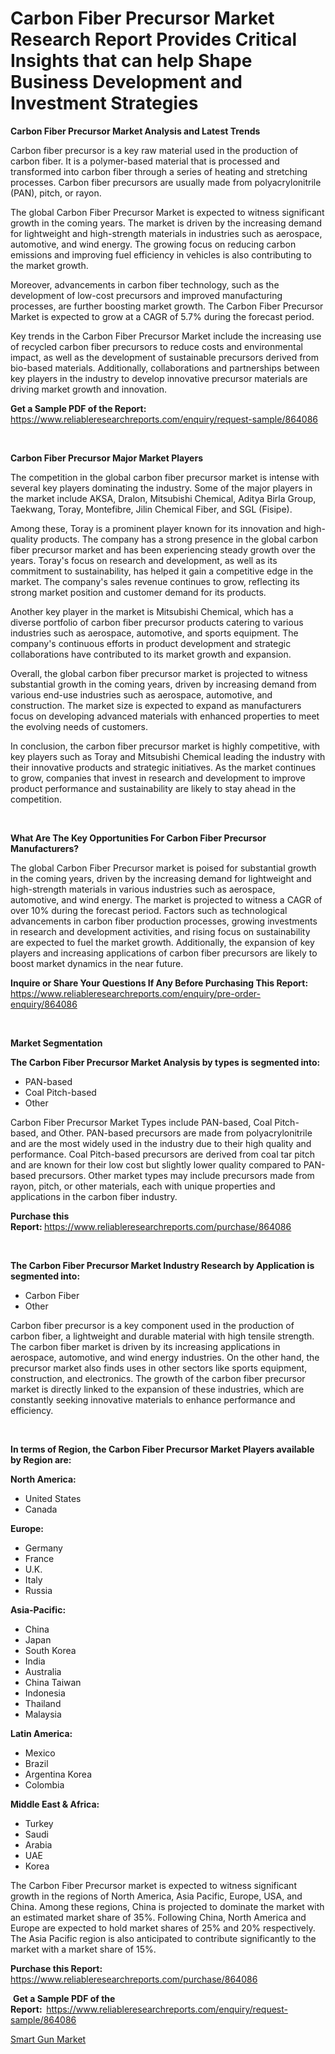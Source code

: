 <p><h1>Carbon Fiber Precursor Market Research Report Provides Critical Insights that can help Shape Business Development and Investment Strategies</h1></p><p><strong>Carbon Fiber Precursor Market Analysis and Latest Trends</strong></p>
<p><p>Carbon fiber precursor is a key raw material used in the production of carbon fiber. It is a polymer-based material that is processed and transformed into carbon fiber through a series of heating and stretching processes. Carbon fiber precursors are usually made from polyacrylonitrile (PAN), pitch, or rayon.</p><p>The global Carbon Fiber Precursor Market is expected to witness significant growth in the coming years. The market is driven by the increasing demand for lightweight and high-strength materials in industries such as aerospace, automotive, and wind energy. The growing focus on reducing carbon emissions and improving fuel efficiency in vehicles is also contributing to the market growth.</p><p>Moreover, advancements in carbon fiber technology, such as the development of low-cost precursors and improved manufacturing processes, are further boosting market growth. The Carbon Fiber Precursor Market is expected to grow at a CAGR of 5.7% during the forecast period.</p><p>Key trends in the Carbon Fiber Precursor Market include the increasing use of recycled carbon fiber precursors to reduce costs and environmental impact, as well as the development of sustainable precursors derived from bio-based materials. Additionally, collaborations and partnerships between key players in the industry to develop innovative precursor materials are driving market growth and innovation.</p></p>
<p><strong>Get a Sample PDF of the Report:&nbsp;</strong> <a href="https://www.reliableresearchreports.com/enquiry/request-sample/864086">https://www.reliableresearchreports.com/enquiry/request-sample/864086</a></p>
<p>&nbsp;</p>
<p><strong>Carbon Fiber Precursor Major Market Players</strong></p>
<p><p>The competition in the global carbon fiber precursor market is intense with several key players dominating the industry. Some of the major players in the market include AKSA, Dralon, Mitsubishi Chemical, Aditya Birla Group, Taekwang, Toray, Montefibre, Jilin Chemical Fiber, and SGL (Fisipe).</p><p>Among these, Toray is a prominent player known for its innovation and high-quality products. The company has a strong presence in the global carbon fiber precursor market and has been experiencing steady growth over the years. Toray's focus on research and development, as well as its commitment to sustainability, has helped it gain a competitive edge in the market. The company's sales revenue continues to grow, reflecting its strong market position and customer demand for its products.</p><p>Another key player in the market is Mitsubishi Chemical, which has a diverse portfolio of carbon fiber precursor products catering to various industries such as aerospace, automotive, and sports equipment. The company's continuous efforts in product development and strategic collaborations have contributed to its market growth and expansion.</p><p>Overall, the global carbon fiber precursor market is projected to witness substantial growth in the coming years, driven by increasing demand from various end-use industries such as aerospace, automotive, and construction. The market size is expected to expand as manufacturers focus on developing advanced materials with enhanced properties to meet the evolving needs of customers.</p><p>In conclusion, the carbon fiber precursor market is highly competitive, with key players such as Toray and Mitsubishi Chemical leading the industry with their innovative products and strategic initiatives. As the market continues to grow, companies that invest in research and development to improve product performance and sustainability are likely to stay ahead in the competition.</p></p>
<p>&nbsp;</p>
<p><strong>What Are The Key Opportunities For Carbon Fiber Precursor Manufacturers?</strong></p>
<p><p>The global Carbon Fiber Precursor market is poised for substantial growth in the coming years, driven by the increasing demand for lightweight and high-strength materials in various industries such as aerospace, automotive, and wind energy. The market is projected to witness a CAGR of over 10% during the forecast period. Factors such as technological advancements in carbon fiber production processes, growing investments in research and development activities, and rising focus on sustainability are expected to fuel the market growth. Additionally, the expansion of key players and increasing applications of carbon fiber precursors are likely to boost market dynamics in the near future.</p></p>
<p><strong>Inquire or Share Your Questions If Any Before Purchasing This Report:</strong> <a href="https://www.reliableresearchreports.com/enquiry/pre-order-enquiry/864086">https://www.reliableresearchreports.com/enquiry/pre-order-enquiry/864086</a></p>
<p>&nbsp;</p>
<p><strong>Market Segmentation</strong></p>
<p><strong>The Carbon Fiber Precursor Market Analysis by types is segmented into:</strong></p>
<p><ul><li>PAN-based</li><li>Coal Pitch-based</li><li>Other</li></ul></p>
<p><p>Carbon Fiber Precursor Market Types include PAN-based, Coal Pitch-based, and Other. PAN-based precursors are made from polyacrylonitrile and are the most widely used in the industry due to their high quality and performance. Coal Pitch-based precursors are derived from coal tar pitch and are known for their low cost but slightly lower quality compared to PAN-based precursors. Other market types may include precursors made from rayon, pitch, or other materials, each with unique properties and applications in the carbon fiber industry.</p></p>
<p><strong>Purchase this Report:&nbsp;</strong><a href="https://www.reliableresearchreports.com/purchase/864086">https://www.reliableresearchreports.com/purchase/864086</a></p>
<p>&nbsp;</p>
<p><strong>The Carbon Fiber Precursor Market Industry Research by Application is segmented into:</strong></p>
<p><ul><li>Carbon Fiber</li><li>Other</li></ul></p>
<p><p>Carbon fiber precursor is a key component used in the production of carbon fiber, a lightweight and durable material with high tensile strength. The carbon fiber market is driven by its increasing applications in aerospace, automotive, and wind energy industries. On the other hand, the precursor market also finds uses in other sectors like sports equipment, construction, and electronics. The growth of the carbon fiber precursor market is directly linked to the expansion of these industries, which are constantly seeking innovative materials to enhance performance and efficiency.</p></p>
<p>&nbsp;</p>
<p><strong>In terms of Region, the Carbon Fiber Precursor Market Players available by Region are:</strong></p>
<p>
    <p> <strong> North America: </strong>
        <ul>
            <li>United States</li>
            <li>Canada</li>
        </ul>
        </p> 
    <p> <strong> Europe: </strong>
        <ul>
            <li>Germany</li>
            <li>France</li>
            <li>U.K.</li>
            <li>Italy</li>
            <li>Russia</li>
        </ul>
        </p> 
    <p> <strong> Asia-Pacific: </strong>
        <ul>
            <li>China</li>
            <li>Japan</li>
            <li>South Korea</li>
            <li>India</li>
            <li>Australia</li>
            <li>China Taiwan</li>
            <li>Indonesia</li>
            <li>Thailand</li>
            <li>Malaysia</li>
        </ul>
        </p> 
    <p> <strong> Latin America: </strong>
        <ul>
            <li>Mexico</li>
            <li>Brazil</li>
            <li>Argentina Korea</li>
            <li>Colombia</li>
        </ul>
        </p> 
    <p> <strong> Middle East & Africa: </strong>
        <ul>
            <li>Turkey</li>
            <li>Saudi</li>
            <li>Arabia</li>
            <li>UAE</li>
            <li>Korea</li>
        </ul>
    </p>
    </p>
<p><p>The Carbon Fiber Precursor market is expected to witness significant growth in the regions of North America, Asia Pacific, Europe, USA, and China. Among these regions, China is projected to dominate the market with an estimated market share of 35%. Following China, North America and Europe are expected to hold market shares of 25% and 20% respectively. The Asia Pacific region is also anticipated to contribute significantly to the market with a market share of 15%.</p></p>
<p><strong>Purchase this Report: </strong><a href="https://www.reliableresearchreports.com/purchase/864086">https://www.reliableresearchreports.com/purchase/864086</a></p>
<p>&nbsp;<strong>Get a Sample PDF of the Report:&nbsp;&nbsp;</strong><a href="https://www.reliableresearchreports.com/enquiry/request-sample/864086">https://www.reliableresearchreports.com/enquiry/request-sample/864086</a></p>
<p><strong></strong></p>
<p><p><a href="https://circular-yam-9b9.notion.site/Smart-Gun-Market-Size-Share-Trends-Analysis-Report-By-Application-Regional-Outlook-Competitive--321042d0c5854d5f8155eda1e827953d">Smart Gun Market</a></p></p>